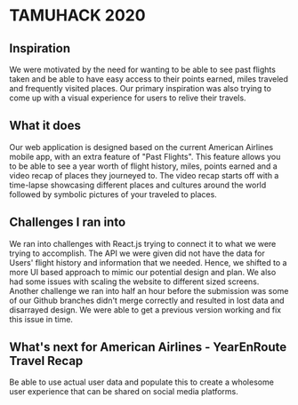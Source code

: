 # TAMUHACK 2020

## Inspiration
We were motivated by the need for wanting to be able to see past flights taken and be able to have easy access to their points earned, miles traveled and frequently visited places. Our primary inspiration was also trying to come up with a visual experience for users to relive their travels.

## What it does
Our web application is designed based on the current American Airlines mobile app, with an extra feature of "Past Flights". This feature allows you to be able to see a year worth of flight history, miles, points earned and a video recap of places they journeyed to. The video recap starts off with a time-lapse showcasing different places and cultures around the world followed by symbolic pictures of your traveled to places.

## Challenges I ran into
We ran into challenges with React.js trying to connect it to what we were trying to accomplish. The API we were given did not have the data for Users' flight history and information that we needed. Hence, we shifted to a more UI based approach to mimic our potential design and plan. We also had some issues with scaling the website to different sized screens. Another challenge we ran into half an hour before the submission was some of our Github branches didn't merge correctly and resulted in lost data and disarrayed design. We were able to get a previous version working and fix this issue in time.

## What's next for American Airlines - YearEnRoute Travel Recap
Be able to use actual user data and populate this to create a wholesome user experience that can be shared on social media platforms.
